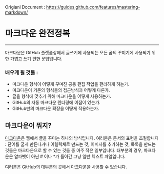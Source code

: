 Origianl Document : https://guides.github.com/features/mastering-markdown/

# 마크다운 완전정복
---

마크다운은 GitHub 플렛폼상에서 글쓰기에 사용되는 모든 폼의 꾸미기에 사용되기 위한 가볍고 쓰기 편한 문법입니다.

### 배우게 될 것들 :

- 마크다운 형식이 어떻게 꾸며진 공동 편집 작업을 편리하게 하는가.
- 마크다운이 기존의 형식들의 접근방식과 어떻게 다른가.
- 글을 형식에 맞추기 위해 마크다운을 어떻게 사용하는가.
- GitHub의 자동 마크다운 렌더링에 이점이 있는가.
- GitHub만의 마크다운 확장을 어떻게 적용하는가.

## 마크다운이 뭐지?

[마크다운](http://daringfireball.net/projects/markdown/)은 웹에서 글을 꾸미는 하나의 방식입니다.
여러분은 문서의 표현을 조절합니다 : 단어를 굴게 만든다거나 이텔릭체로 만드는 것, 이미지를 추가하는 것, 목록을 만드는 것들은 마크다운으로 할 수 있는 것들 중 아주 작은 일부입니다.
대부분의 경우, 마크다운은  알파벳이 아닌 # 이나 \*가 들어간 그냥 일반 텍스트 파일입니다.

여러분은 GitHub의 대부분의 곳에서 마크다운을 사용할 수 있습니다.
